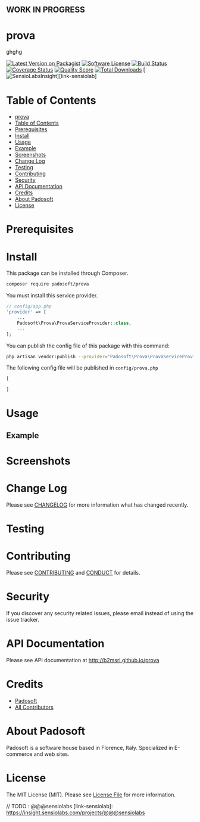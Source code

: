 ## WORK IN PROGRESS
# prova
ghghg

[![Latest Version on Packagist][ico-version]][link-packagist]
[![Software License][ico-license]](LICENSE.md)
[![Build Status][ico-travis]][link-travis]
[![Coverage Status][ico-scrutinizer]][link-scrutinizer]
[![Quality Score][ico-code-quality]][link-code-quality]
[![Total Downloads][ico-downloads]][link-downloads]
[![SensioLabsInsight][ico-sensiolab]][link-sensiolab]

Table of Contents
=================

  * [prova](#prova)
  * [Table of Contents](#table-of-contents)
  * [Prerequisites](#prerequisites)
  * [Install](#install)
  * [Usage](#usage)
  * [Example](#example)
  * [Screenshots](#screenshots)
  * [Change Log](#change-log)
  * [Testing](#testing)
  * [Contributing](#contributing)
  * [Security](#security)
  * [API Documentation](#api-documentation)
  * [Credits](#credits)
  * [About Padosoft](#about-padosoft)
  * [License](#license)

# Prerequisites

# Install

This package can be installed through Composer.

``` bash
composer require padosoft/prova
```
You must install this service provider.

``` php
// config/app.php
'provider' => [
    ...
    Padosoft\Prova\ProvaServiceProvider::class,
    ...
];
```

You can publish the config file of this package with this command:
``` bash
php artisan vendor:publish --provider="Padosoft\Prova\ProvaServiceProvider"
```
The following config file will be published in `config/prova.php`
``` php
[

]
```

# Usage

## Example

# Screenshots

# Change Log
Please see [CHANGELOG](CHANGELOG.md) for more information what has changed recently.

# Testing

# Contributing

Please see [CONTRIBUTING](CONTRIBUTING.md) and [CONDUCT](CONDUCT.md) for details.

# Security

If you discover any security related issues, please email  instead of using the issue tracker.

# API Documentation

Please see API documentation at http://b2msrl.github.io/prova

# Credits

- [Padosoft](https://github.com/padosoft)
- [All Contributors](../../contributors)

# About Padosoft
Padosoft is a software house based in Florence, Italy. Specialized in E-commerce and web sites.

# License

The MIT License (MIT). Please see [License File](LICENSE.md) for more information.


[ico-version]: https://img.shields.io/packagist/v/padosoft/prova.svg?style=flat-square
[ico-license]: https://img.shields.io/badge/license-MIT-brightgreen.svg?style=flat-square
[ico-travis]: https://img.shields.io/travis/padosoft/prova/master.svg?style=flat-square
[ico-scrutinizer]: https://img.shields.io/scrutinizer/coverage/g/padosoft/prova.svg?style=flat-square
[ico-code-quality]: https://img.shields.io/scrutinizer/g/padosoft/prova.svg?style=flat-square
[ico-downloads]: https://img.shields.io/packagist/dt/padosoft/prova.svg?style=flat-square
[ico-sensiolab]: https://insight.sensiolabs.com/projects/@@@sensiolab/small.png

[link-packagist]: https://packagist.org/packages/padosoft/prova
[link-travis]: https://travis-ci.org/padosoft/prova
[link-scrutinizer]: https://scrutinizer-ci.com/g/padosoft/prova/code-structure
[link-code-quality]: https://scrutinizer-ci.com/g/padosoft/prova
[link-downloads]: https://packagist.org/packages/padosoft/prova
// TODO : @@@sensiolabs
[link-sensiolab]: https://insight.sensiolabs.com/projects/@@@sensiolabs
